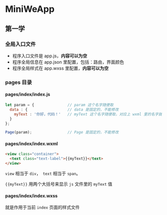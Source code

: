 # MiniWeApp



## 第一学
### 全局入口文件
* 程序入口文件是 app.js，**内容可以为空**
* 程序全局信息在 app.json 里配置，包括：路由，界面颜色
* 程序全局样式在 app.wxss 里配置，**内容可以为空**

### pages 目录
#### pages/index/index.js
```javascript
let param = {               // param 这个名字随便取
  data : {                  // data 是固定的，不能修改
    myText : '你好，代码！'   // myText 这个名字随便取，对应上 wxml 里的名字就行
  }
};

Page(param);                // Page 是固定的，不能修改
```

#### pages/index/index.wxml
```html
<view class="container">
  <text class="text-label">{{myText}}</text>
</view>
```
`view` 相当于 `div`，` text` 相当于 `span`。

`{{myText}}` 用两个大括号来显示 `js` 文件里的 `myText` 值

#### pages/index/index.wxss

就是作用于当前 `index` 页面的样式文件